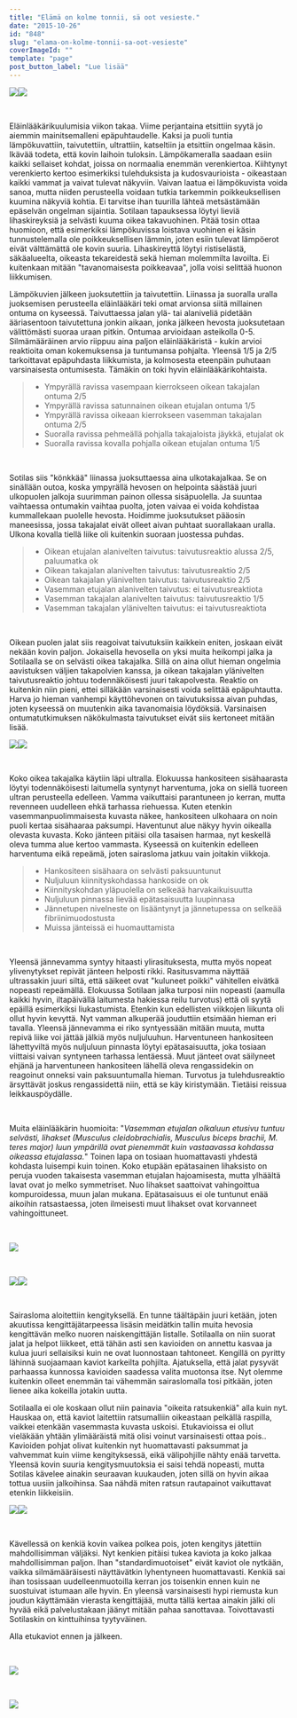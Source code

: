 ```yaml
---
title: "Elämä on kolme tonnii, sä oot vesieste."
date: "2015-10-26"
id: "848"
slug: "elama-on-kolme-tonnii-sa-oot-vesieste"
coverImageId: ""
template: "page"
post_button_label: "Lue lisää"
---
```


[![](images/l%25C3%25A4mp%25C3%25B6kuva4.png)](http://4.bp.blogspot.com/-DbK4yeYsP2A/Vi3riX02DLI/AAAAAAAAKVE/YVcUmCCAv6M/s1600/l%25C3%25A4mp%25C3%25B6kuva4.png)[![](images/l%25C3%25A4mp%25C3%25B6kuva1.png)](http://4.bp.blogspot.com/-XHIMMyDWtjE/Vi3riZh9qEI/AAAAAAAAKVA/CbTrwg1oP78/s1600/l%25C3%25A4mp%25C3%25B6kuva1.png)

 

Eläinlääkärikuulumisia viikon takaa. Viime perjantaina etsittiin syytä jo aiemmin mainitsemalleni epäpuhtaudelle. Kaksi ja puoli tuntia lämpökuvattiin, taivutettiin, ultrattiin, katseltiin ja etsittiin ongelmaa käsin. Ikävää todeta, että kovin laihoin tuloksin. Lämpökameralla saadaan esiin kaikki sellaiset kohdat, joissa on normaalia enemmän verenkiertoa. Kiihtynyt verenkierto kertoo esimerkiksi tulehduksista ja kudosvaurioista - oikeastaan kaikki vammat ja vaivat tulevat näkyviin. Vaivan laatua ei lämpökuvista voida sanoa, mutta niiden perusteella voidaan tutkia tarkemmin poikkeuksellisen kuumina näkyviä kohtia. Ei tarvitse ihan tuurilla lähteä metsästämään epäselvän ongelman sijaintia. Sotilaan tapauksessa löytyi lieviä lihaskireyksiä ja selvästi kuuma oikea takavuohinen. Pitää tosin ottaa huomioon, että esimerkiksi lämpökuvissa loistava vuohinen ei käsin tunnustelemalla ole poikkeuksellisen lämmin, joten esiin tulevat lämpöerot eivät välttämättä ole kovin suuria. Lihaskireyttä löytyi ristiselästä, säkäalueelta, oikeasta tekareidestä sekä hieman molemmilta lavoilta. Ei kuitenkaan mitään "tavanomaisesta poikkeavaa", jolla voisi selittää huonon liikkumisen.

Lämpökuvien jälkeen juoksutettiin ja taivutettiin. Liinassa ja suoralla uralla juoksemisen perusteella eläinlääkäri teki omat arvionsa siitä millainen ontuma on kyseessä. Taivuttaessa jalan ylä- tai alaniveliä pidetään ääriasentoon taivutettuna jonkin aikaan, jonka jälkeen hevosta juoksutetaan välittömästi suoraa uraan pitkin. Ontumaa arvioidaan asteikolla 0-5. Silmämääräinen arvio riippuu aina paljon eläinlääkäristä - kukin arvioi reaktioita oman kokemuksensa ja tuntumansa pohjalta. Yleensä 1/5 ja 2/5 tarkoittavat epäpuhdasta liikkumista, ja kolmosesta eteenpäin puhutaan varsinaisesta ontumisesta. Tämäkin on toki hyvin eläinlääkärikohtaista.

> - Ympyrällä ravissa vasempaan kierrokseen oikean takajalan ontuma 2/5
> - Ympyrällä ravissa satunnainen oikean etujalan ontuma 1/5
> - Ympyrällä ravissa oikeaan kierrokseen vasemman takajalan ontuma 2/5
> - Suoralla ravissa pehmeällä pohjalla takajaloista jäykkä, etujalat ok
> - Suoralla ravissa kovalla pohjalla oikean etujalan ontuma 1/5

 

Sotilas siis "könkkää" liinassa juoksuttaessa aina ulkotakajalkaa. Se on sinällään outoa, koska ympyrällä hevosen on helpointa säästää juuri ulkopuolen jalkoja suurimman painon ollessa sisäpuolella. Ja suuntaa vaihtaessa ontumakin vaihtaa puolta, joten vaivaa ei voida kohdistaa kummallekaan puolelle hevosta. Hoidimme juoksutukset pääosin maneesissa, jossa takajalat eivät olleet aivan puhtaat suorallakaan uralla. Ulkona kovalla tiellä liike oli kuitenkin suoraan juostessa puhdas.

> - Oikean etujalan alanivelten taivutus: taivutusreaktio alussa 2/5, paluumatka ok
> - Oikean takajalan alanivelten taivutus: taivutusreaktio 2/5
> - Oikean takajalan ylänivelten taivutus: taivutusreaktio 2/5
> - Vasemman etujalan alanivelten taivutus: ei taivutusreaktiota
> - Vasemman takajalan alanivelten taivutus: taivutusreaktio 1/5
> - Vasemman takajalan ylänivelten taivutus: ei taivutusreaktiota

 

Oikean puolen jalat siis reagoivat taivutuksiin kaikkein eniten, joskaan eivät nekään kovin paljon. Jokaisella hevosella on yksi muita heikompi jalka ja Sotilaalla se on selvästi oikea takajalka. Sillä on aina ollut hieman ongelmia aavistuksen väljien takapolvien kanssa, ja oikean takajalan ylänivelten taivutusreaktio johtuu todennäköisesti juuri takapolvesta. Reaktio on kuitenkin niin pieni, ettei silläkään varsinaisesti voida selittää epäpuhtautta. Harva jo hieman vanhempi käyttöhevonen on taivutuksissa aivan puhdas, joten kyseessä on muutenkin aika tavanomaisia löydöksiä. Varsinaisen ontumatutkimuksen näkökulmasta taivutukset eivät siis kertoneet mitään lisää.

[![](images/ulta1.png)](http://1.bp.blogspot.com/-pHrbzCzDWLE/Vi1Dv3RbVJI/AAAAAAAAKTc/7Q7zoAdTGQo/s1600/ulta1.png)[![](images/ultra2.png)](http://1.bp.blogspot.com/-rhYxF36i3Yw/Vi1DwFhzLSI/AAAAAAAAKTg/qhTtU-IraV8/s1600/ultra2.png)

 

Koko oikea takajalka käytiin läpi ultralla. Elokuussa hankositeen sisähaarasta löytyi todennäköisesti laitumella syntynyt harventuma, joka on siellä tuoreen ultran perusteella edelleen. Vamma vaikuttaisi parantuneen jo kerran, mutta revenneen uudelleen ehkä tarhassa riehuessa. Kuten etenkin vasemmanpuolimmaisesta kuvasta näkee, hankositeen ulkohaara on noin puoli kertaa sisähaaraa paksumpi. Haventunut alue näkyy hyvin oikealla olevasta kuvasta. Koko jänteen pitäisi olla tasaisen harmaa, nyt keskellä oleva tumma alue kertoo vammasta. Kyseessä on kuitenkin edelleen harventuma eikä repeämä, joten sairasloma jatkuu vain joitakin viikkoja.

> - Hankositeen sisähaara on selvästi paksuuntunut
> - Nuljuluun kiinnityskohdassa hankoside on ok
> - Kiinnityskohdan yläpuolella on selkeää harvakaikuisuutta
> - Nuljuluun pinnassa lievää epätasaisuutta luupinnasa
> - Jännetupen nivelneste on lisääntynyt ja jännetupessa on selkeää fibriinimuodostusta
> - Muissa jänteissä ei huomauttamista

 

Yleensä jännevamma syntyy hitaasti ylirasituksesta, mutta myös nopeat ylivenytykset repivät jänteen helposti rikki. Rasitusvamma näyttää ultrassakin juuri siltä, että säikeet ovat "kuluneet poikki" vähitellen eivätkä nopeasti repeämällä. Elokuussa Sotilaan jalka turposi niin nopeasti (aamulla kaikki hyvin, iltapäivällä laitumesta hakiessa reilu turvotus) että oli syytä epäillä esimerkiksi liukastumista. Etenkin kun edellisten viikkojen liikunta oli ollut hyvin kevyttä. Nyt vamman alkuperää jouduttiin etsimään hieman eri tavalla. Yleensä jännevamma ei riko syntyessään mitään muuta, mutta repivä liike voi jättää jälkiä myös nuljuluuhun. Harventuneen hankositeen lähettyviltä myös nuljuluun pinnasta löytyi epätasaisuutta, joka tosiaan viittaisi vaivan syntyneen tarhassa lentäessä. Muut jänteet ovat säilyneet ehjänä ja harventuneen hankositeen lähellä oleva rengassidekin on reagoinut onneksi vain paksuuntumalla hieman. Turvotus ja tulehdusreaktio ärsyttävät joskus rengassidettä niin, että se käy kiristymään. Tietäisi reissua leikkauspöydälle.

 

Muita eläinlääkärin huomioita: "_Vasemman etujalan olkaluun etusivu tuntuu selvästi, lihakset (Musculus cleidobrachialis, Musculus biceps brachii, M. teres major) luun ympärillä ovat pienemmät kuin vastaavassa kohdassa oikeassa etujalassa._" Toinen lapa on tosiaan huomattavasti yhdestä kohdasta luisempi kuin toinen. Koko etupään epätasainen lihaksisto on peruja vuoden takaisesta vasemman etujalan hajoamisesta, mutta ylhäältä lavat ovat jo melko symmetriset. Nuo lihakset saattoivat vahingoittua kompuroidessa, muun jalan mukana. Epätasaisuus ei ole tuntunut enää aikoihin ratsastaessa, joten ilmeisesti muut lihakset ovat korvanneet vahingoittuneet.

 

[![](images/IMG_2171_.png)](http://4.bp.blogspot.com/-bIK-e4uKL7k/Vi6JtZM-qvI/AAAAAAAAKV8/Vgm6guXP0bA/s1600/IMG_2171_.png)

 

[![](images/IMG_2134_.png)](http://3.bp.blogspot.com/-wscs4TKfIFI/Vi6JsQwa2SI/AAAAAAAAKVc/w8zdDLwQazc/s1600/IMG_2134_.png)[![](images/IMG_2138_.png)](http://4.bp.blogspot.com/-9C30oxPKU1M/Vi6JsdSDIZI/AAAAAAAAKVg/q6Yh3NS9tUQ/s1600/IMG_2138_.png)

 

Sairasloma aloitettiin kengityksellä. En tunne täältäpäin juuri ketään, joten akuutissa kengittäjätarpeessa lisäsin meidätkin tallin muita hevosia kengittävän melko nuoren naiskengittäjän listalle. Sotilaalla on niin suorat jalat ja helpot liikkeet, että tähän asti sen kavioiden on annettu kasvaa ja kulua juuri sellaisiksi kuin ne ovat luonnostaan tahtoneet. Kengillä on pyritty lähinnä suojaamaan kaviot karkeilta pohjilta. Ajatuksella, että jalat pysyvät parhaassa kunnossa kavioiden saadessa valita muotonsa itse. Nyt olemme kuitenkin olleet enemmän tai vähemmän sairaslomalla tosi pitkään, joten lienee aika kokeilla jotakin uutta.

Sotilaalla ei ole koskaan ollut niin painavia "oikeita ratsukenkiä" alla kuin nyt. Hauskaa on, että kaviot laitettiin ratsumalliin oikeastaan pelkällä raspilla, vaikkei etenkään vasemmasta kuvasta uskoisi. Etukavioissa ei ollut vieläkään yhtään ylimääräistä mitä olisi voinut varsinaisesti ottaa pois.. Kavioiden pohjat olivat kuitenkin nyt huomattavasti paksummat ja vahvemmat kuin viime kengityksessä, eikä välipohjille nähty enää tarvetta. Yleensä kovin suuria kengitysmuutoksia ei saisi tehdä nopeasti, mutta Sotilas kävelee ainakin seuraavan kuukauden, joten sillä on hyvin aikaa tottua uusiin jalkoihinsa. Saa nähdä miten ratsun rautapainot vaikuttavat etenkin liikkeisiin.

[![](images/IMG_2147_.png)](http://3.bp.blogspot.com/-6eOSz8yEx6M/Vi6JsdK1awI/AAAAAAAAKWE/MjVK1ouUYso/s1600/IMG_2147_.png)[![](images/IMG_2154_.png)](http://3.bp.blogspot.com/-7l6nj64YmgA/Vi6JtFAdO1I/AAAAAAAAKV0/zmBdgGsueAk/s1600/IMG_2154_.png)

 

Kävellessä on kenkiä kovin vaikea polkea pois, joten kengitys jätettiin mahdollisimman väljäksi. Nyt kenkien pitäisi tukea kaviota ja koko jalkaa mahdollisimman paljon. Ihan "standardimuotoiset" eivät kaviot ole nytkään, vaikka silmämääräisesti näyttävätkin lyhentyneen huomattavasti. Kenkiä sai ihan tosissaan uudelleenmuotoilla kerran jos toisenkin ennen kuin ne suostuivat istumaan alle hyvin. En yleensä varsinaisesti hypi riemusta kun joudun käyttämään vierasta kengittäjää, mutta tällä kertaa ainakin jälki oli hyvää eikä palvelustakaan jäänyt mitään pahaa sanottavaa. Toivottavasti Sotilaskin on kinttuihinsa tyytyväinen.

Alla etukaviot ennen ja jälkeen.

 

[![](images/IMG_1945_.png)](http://4.bp.blogspot.com/-T8bfRd_2PIk/Vi6JvMLZdiI/AAAAAAAAKWM/R8AvEVoxOW8/s1600/IMG_1945_.png)

 

[![](images/IMG_2164_.png)](http://1.bp.blogspot.com/-XsBlu3aL-iQ/Vi6JtDr4DcI/AAAAAAAAKV4/FibiFKBErnk/s1600/IMG_2164_.png)
